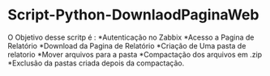# Script-Python-DownlaodPaginaWeb
O Objetivo desse scritp é :
*Autenticação no Zabbix
*Acesso a Pagina de Relatório
*Download da Pagina de Relatório 
*Criação de Uma pasta de relatorio 
*Mover arquivos para a pasta 
*Compactação dos arquivos em .zip 
*Exclusão da pastas criada depois da compactação. 
